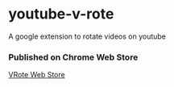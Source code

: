 # youtube-v-rote
A google extension to rotate videos on youtube

### Published on Chrome Web Store
[VRote Web Store](https://chrome.google.com/webstore/detail/vrote/dkgjbbekbfikbllghbgmlmeognckgikm/related?hl=pt-BR)
